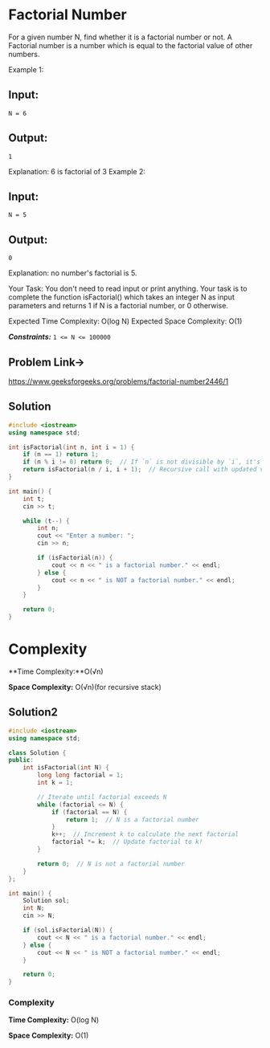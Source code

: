 # Factorial Number

For a given number N, find whether it is a factorial number or not. A Factorial number is a number which is equal to the factorial value of other numbers.
 

Example 1:

## Input:
```plaintext
N = 6
```
## Output:
```plaintext
1
```

Explanation:
6 is factorial of 3 
Example 2:

## Input:
```plaintext
N = 5
```
## Output:
```plaintext
0
```
Explanation:
no number's factorial is 5.

Your Task:
You don't need to read input or print anything. Your task is to complete the function isFactorial() which takes an integer N as input parameters and returns 1 if N is a factorial number, or 0 otherwise.
 
Expected Time Complexity: O(log N)
Expected Space Complexity: O(1)

***Constraints:***
```1 <= N <= 100000```

## Problem Link->
https://www.geeksforgeeks.org/problems/factorial-number2446/1

## Solution
```C++
#include <iostream>
using namespace std;

int isFactorial(int n, int i = 1) {
    if (n == 1) return 1;  
    if (n % i != 0) return 0;  // If `n` is not divisible by `i`, it's not factorial
    return isFactorial(n / i, i + 1);  // Recursive call with updated values
}

int main() {
    int t;  
    cin >> t;

    while (t--) {
        int n;
        cout << "Enter a number: ";
        cin >> n;

        if (isFactorial(n)) {
            cout << n << " is a factorial number." << endl;
        } else {
            cout << n << " is NOT a factorial number." << endl;
        }
    }

    return 0;
}
```
# Complexity
**Time Complexity:**O(√n)

**Space Complexity:** O(√n)(for recursive stack)

## Solution2
```C++
#include <iostream>
using namespace std;

class Solution {
public:
    int isFactorial(int N) {
        long long factorial = 1;  
        int k = 1;

        // Iterate until factorial exceeds N
        while (factorial <= N) {
            if (factorial == N) {
                return 1;  // N is a factorial number
            }
            k++;  // Increment k to calculate the next factorial
            factorial *= k;  // Update factorial to k!
        }

        return 0;  // N is not a factorial number
    }
};

int main() {
    Solution sol;
    int N;
    cin >> N;

    if (sol.isFactorial(N)) {
        cout << N << " is a factorial number." << endl;
    } else {
        cout << N << " is NOT a factorial number." << endl;
    }

    return 0;
}
```
### Complexity
**Time Complexity:** O(log N)

**Space Complexity:** O(1)

